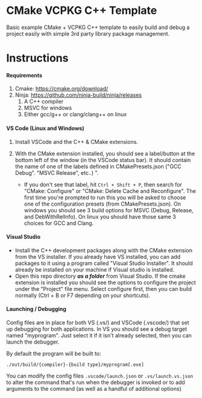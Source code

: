 # CMake VCPKG C++ Template

Basic example CMake + VCPKG C++ template to easily build and debug a project easily with simple 3rd party library package management.

# Instructions

#### Requirements

1.  Cmake: https://cmake.org/download/
1.  Ninja: https://github.com/ninja-build/ninja/releases
    1.  A C++ compiler
    1.  MSVC for windows
    1.  Either gcc/g++ or clang/clang++ on linux

#### VS Code (Linux and Windows)

1. Install VSCode and the C++ & CMake extensions.
1. With the CMake extension installed, you should see a label/button at the bottom left of the window (in the VSCode status bar). It should contain the name of one of the labels defined in CMakePresets.json ("GCC Debug". "MSVC Release", etc..) ".

   - If you don't see that label, hit `Ctrl + Shift + P`, then search for "CMake: Configure" or "CMake: Delete Cache and Reconfigure". The first time you're prompted to run this you will be asked to choose one of the configuration presets (from CMakePresets.json). On windows you should see 3 build options for MSVC (Debug, Release, and DebWithRelInfo). On linux you should have those same 3 choices for GCC and Clang.

#### Visual Studio

- Install the C++ development packages along with the CMake extension from the VS installer. If you already have VS installed, you can add packages to it using a program called "Visual Studio Installer". It should already be installed on your machine if Visual studio is installed.
- Open this repo directory **_as a folder_** from Visual Studio. If the cmake extension is installed you should see the options to configure the project under the "Project" file menu. Select configure first, then you can build normally (Ctrl + B or F7 depending on your shortcuts).

#### Launching / Debugging

Config files are in place for both VS (.vs/) and VSCode (.vscode/) that set up debugging for both applications. In VS you should see a debug target named "myprogram". Just select it if it isn't already selected, then you can launch the debugger.

By default the program will be built to:

    ./out/build/{compiler}-{build type}/myprogram[.exe]

You can modify the config files `.vscode/launch.json` or `.vs/launch.vs.json` to alter the command that's run when the debugger is invoked or to add arguments to the command (as well as a handful of additional options)
